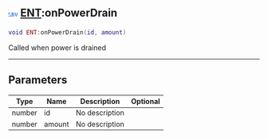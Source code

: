 ## ![server](.gitbook/assets/server.png) [ENT](./readme/ENT/README.md):onPowerDrain

```lua
void ENT:onPowerDrain(id, amount)
```

Called when power is drained

------
## Parameters

| Type   | Name | Description | Optional |
| ------ | ---- | ----------- | -------: |
| number | id | No description |  |
| number | amount | No description |  |

